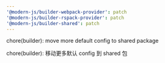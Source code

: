 ```yaml
---
'@modern-js/builder-webpack-provider': patch
'@modern-js/builder-rspack-provider': patch
'@modern-js/builder-shared': patch
---
```


chore(builder): move more default config to shared package

chore(builder): 移动更多默认 config 到 shared 包
